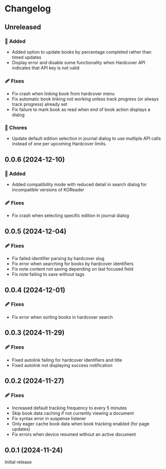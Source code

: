 # Changelog

## Unreleased

### 🚀 Added

* Added option to update books by percentage completed rather than timed updates
* Display error and disable some functionality when Hardcover API indicates that API key is not valid

### 🩹 Fixes

* Fix crash when linking book from hardcover menu
* Fix automatic book linking not working unless track progress (or always track progress) already set
* Fix failure to mark book as read when end of book action displays a dialog

### 🧹 Chores

* Update default edition selection in journal dialog to use multiple API calls instead of one per upcoming Hardcover
  limits.

## 0.0.6 (2024-12-10)

### 🚀 Added

* Added compatibility mode with reduced detail in search dialog for incompatible versions of KOReader

### 🩹 Fixes

* Fix crash when selecting specific edition in journal dialog

## 0.0.5 (2024-12-04)

### 🩹 Fixes

* Fix failed identifier parsing by hardcover slug
* Fix error when searching for books by hardcover identifiers
* Fix note content not saving depending on last focused field
* Fix note failing to save without tags

## 0.0.4 (2024-12-01)

### 🩹 Fixes

* Fix error when sorting books in hardcover search

## 0.0.3 (2024-11-29)

### 🩹 Fixes

* Fixed autolink failing for hardcover identifiers and title
* Fixed autolink not displaying success notification

## 0.0.2 (2024-11-27)

### 🩹 Fixes

* Increased default tracking frequency to every 5 minutes
* Skip book data caching if not currently viewing a document
* Fix syntax error in suspense listener
* Only eager cache book data when book tracking enabled (for page updates)
* Fix errors when device resumed without an active document

## 0.0.1 (2024-11-24)

Initial release
